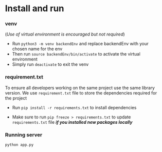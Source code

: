 # Install and run
### venv
(*Use of virtual environment is encouraged but not required*) 

- Run `python3 -m venv backendEnv` and replace backendEnv with your chosen name for the env
- Then run `source backendEnv/bin/activate` to activate the virtual environment
- Simply run `deactivate` to exit the venv
  
### requirement.txt
To ensure all developers working on the same project use the same library version. We use `requirement.txt` file to store the dependencies required for the project

- Run `pip install -r requirements.txt` to install dependencies
  
- Make sure to run `pip freeze > requirements.txt` to update `requirements.txt` file ***if you installed new packages locally***

### Running server
`python app.py`
